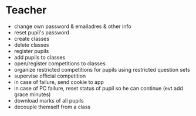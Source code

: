 Teacher
=======

- change own password & emailadres & other info
- reset pupil's password
- create classes
- delete classes
- register pupils
- add pupils to classes
- open/register competitions to classes
- organize restricted competitions for pupils using restricted question sets 
- supervise official competition
- in case of failure, send cookie to app
- in case of PC failure, reset status of pupil so he can continue (evt add grace minutes)
- download marks of all pupils
- decouple themself from a class